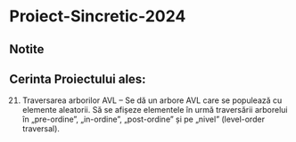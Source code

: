 # Proiect-Sincretic-2024

## Notite
## Cerinta Proiectului ales:
21. Traversarea arborilor AVL – Se dă un arbore AVL care se populează cu elemente
aleatorii. Să se afișeze elementele în urmă traversării arborelui în „pre-ordine”,
„in-ordine”, „post-ordine” și pe „nivel” (level-order traversal).